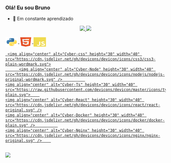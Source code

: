 ### Olá! Eu sou Bruno


- 🌱 Em constante aprendizado

<div align="center">
  <a href="https://github.com/brunog2">
  <img height="180em" src="https://github-readme-stats.vercel.app/api?username=brunog2&show_icons=true&theme=dracula&include_all_commits=true&count_private=true"/>
  <img height="180em" src="https://github-readme-stats.vercel.app/api/top-langs/?username=brunog2&layout=compact&langs_count=7&theme=dracula"/>
</div>
  
  <div style="display: inline_block"><br>
 
  <img align="center" alt="Cyber-Python" height="30" width="40" src="https://raw.githubusercontent.com/devicons/devicon/master/icons/python/python-original.svg">
  <img align="center" alt="Cyber-HTML" height="30" width="40" src="https://raw.githubusercontent.com/devicons/devicon/master/icons/html5/html5-original.svg">
    <img align="center" alt="Cyber-Js" height="30" width="40" src="https://raw.githubusercontent.com/devicons/devicon/master/icons/javascript/javascript-plain.svg">
     
     <img align="center" alt="Cyber-css" height="30" width="40" src="https://cdn.jsdelivr.net/gh/devicons/devicon/icons/css3/css3-plain-wordmark.svg">
          <img align="center" alt="Cyber-Node" height="30" width="40" src="https://cdn.jsdelivr.net/gh/devicons/devicon/icons/nodejs/nodejs-original-wordmark.svg" />          
    <img align="center" alt="Cyber-Ts" height="30" width="40" src="https://raw.githubusercontent.com/devicons/devicon/master/icons/typescript/typescript-plain.svg">    
    <img align="center" alt="Cyber-React" height="30" width="40" src="https://cdn.jsdelivr.net/gh/devicons/devicon/icons/react/react-original.svg" />
    <img align="center" alt="Cyber-Docker" height="30" width="40" src="https://cdn.jsdelivr.net/gh/devicons/devicon/icons/docker/docker-plain.svg" />          
    <img align="center" alt="Cyber-Nginx" height="30" width="40" src="https://cdn.jsdelivr.net/gh/devicons/devicon/icons/nginx/nginx-original.svg" />    
       
</div>
  
  ##
  
  <div> 
  
 <a href="https://www.linkedin.com/in/brunog21/" target="_blank"><img src="https://img.shields.io/badge/-LinkedIn-%230077B5?style=for-the-badge&logo=linkedin&logoColor=white" target="_blank"></a> 
    
  </div>
